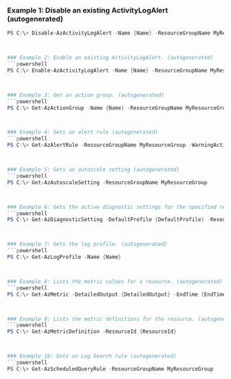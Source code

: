 
### Example 1: Disable an existing ActivityLogAlert (autogenerated)
```powershell
PS C:\> Disable-AzActivityLogAlert -Name {Name} -ResourceGroupName MyResourceGroup



### Example 2: Enable an existing ActivityLogAlert. (autogenerated)
```powershell
PS C:\> Enable-AzActivityLogAlert -Name {Name} -ResourceGroupName MyResourceGroup



### Example 3: Get an action group. (autogenerated)
```powershell
PS C:\> Get-AzActionGroup -Name {Name} -ResourceGroupName MyResourceGroup



### Example 4: Gets an alert rule (autogenerated)
```powershell
PS C:\> Get-AzAlertRule -ResourceGroupName MyResourceGroup -WarningAction {WarningAction}



### Example 5: Gets an autoscale setting (autogenerated)
```powershell
PS C:\> Get-AzAutoscaleSetting -ResourceGroupName MyResourceGroup



### Example 6: Gets the active diagnostic settings for the specified resource. (autogenerated)
```powershell
PS C:\> Get-AzDiagnosticSetting -DefaultProfile {DefaultProfile} -ResourceId {ResourceId}



### Example 7: Gets the log profile. (autogenerated)
```powershell
PS C:\> Get-AzLogProfile -Name {Name}



### Example 8: Lists the metric values for a resource. (autogenerated)
```powershell
PS C:\> Get-AzMetric -DetailedOutput {DetailedOutput} -EndTime {EndTime} -MetricName {MetricName} -ResourceId {ResourceId} -StartTime {StartTime} -TimeGrain {TimeGrain}



### Example 9: Lists the metric definitions for the resource. (autogenerated)
```powershell
PS C:\> Get-AzMetricDefinition -ResourceId {ResourceId}



### Example 10: Gets an Log Search rule (autogenerated)
```powershell
PS C:\> Get-AzScheduledQueryRule -ResourceGroupName MyResourceGroup


